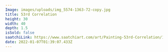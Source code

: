 ```yaml
---
Image: images/uploads/img_5574-1363-72-copy.jpg
title: 53rd Correlation
height: 30
width: 40
depth: 1.5
isSold: false
saatchiLink: https://www.saatchiart.com/art/Painting-53rd-Correlation/189576/4608225/view
date: 2022-01-07T01:39:07.433Z
---
```

